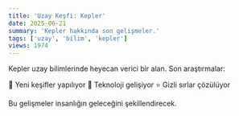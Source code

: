 ```yaml
---
title: 'Uzay Keşfi: Kepler'
date: 2025-06-21
summary: 'Kepler hakkında son gelişmeler.'
tags: ['uzay', 'bilim', 'kepler']
views: 1974
---
```


Kepler uzay bilimlerinde heyecan verici bir alan. Son araştırmalar:

🚀 Yeni keşifler yapılıyor
🌌 Teknoloji gelişiyor
⭐ Gizli sırlar çözülüyor

Bu gelişmeler insanlığın geleceğini şekillendirecek.